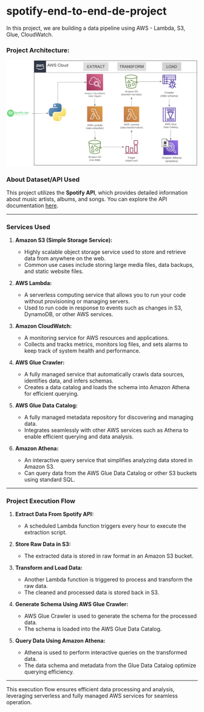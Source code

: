 # spotify-end-to-end-de-project
In this project, we are building a data pipeline using AWS - Lambda, S3, Glue, CloudWatch.


### Project Architecture: 
![Architecture Diagram](https://github.com/ArpiteshSrivastava/spotify-data-engineering-project/blob/main/Project%20Architecture%20Diagram.png)

### About Dataset/API Used
This project utilizes the **Spotify API**, which provides detailed information about music artists, albums, and songs. You can explore the API documentation [here](https://developer.spotify.com/documentation/web-api).

---

### Services Used

1. **Amazon S3 (Simple Storage Service):**
   - Highly scalable object storage service used to store and retrieve data from anywhere on the web.
   - Common use cases include storing large media files, data backups, and static website files.

2. **AWS Lambda:**
   - A serverless computing service that allows you to run your code without provisioning or managing servers.
   - Used to run code in response to events such as changes in S3, DynamoDB, or other AWS services.

3. **Amazon CloudWatch:**
   - A monitoring service for AWS resources and applications.
   - Collects and tracks metrics, monitors log files, and sets alarms to keep track of system health and performance.

4. **AWS Glue Crawler:**
   - A fully managed service that automatically crawls data sources, identifies data, and infers schemas.
   - Creates a data catalog and loads the schema into Amazon Athena for efficient querying.

5. **AWS Glue Data Catalog:**
   - A fully managed metadata repository for discovering and managing data.
   - Integrates seamlessly with other AWS services such as Athena to enable efficient querying and data analysis.

6. **Amazon Athena:**
   - An interactive query service that simplifies analyzing data stored in Amazon S3.
   - Can query data from the AWS Glue Data Catalog or other S3 buckets using standard SQL.

---

### Project Execution Flow

1. **Extract Data From Spotify API:**
   - A scheduled Lambda function triggers every hour to execute the extraction script.
   
2. **Store Raw Data in S3:**
   - The extracted data is stored in raw format in an Amazon S3 bucket.

3. **Transform and Load Data:**
   - Another Lambda function is triggered to process and transform the raw data.
   - The cleaned and processed data is stored back in S3.

4. **Generate Schema Using AWS Glue Crawler:**
   - AWS Glue Crawler is used to generate the schema for the processed data.
   - The schema is loaded into the AWS Glue Data Catalog.

5. **Query Data Using Amazon Athena:**
   - Athena is used to perform interactive queries on the transformed data.
   - The data schema and metadata from the Glue Data Catalog optimize querying efficiency.

---

This execution flow ensures efficient data processing and analysis, leveraging serverless and fully managed AWS services for seamless operation.
